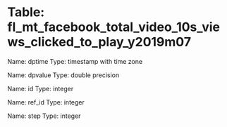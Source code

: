 Table: fl_mt_facebook_total_video_10s_views_clicked_to_play_y2019m07
====================================================================

Name: dptime
Type: timestamp with time zone

Name: dpvalue
Type: double precision

Name: id
Type: integer

Name: ref_id
Type: integer

Name: step
Type: integer

